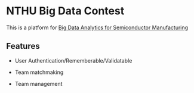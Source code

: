 # NTHU Big Data Contest

This is a platform for [Big Data Analytics for Semiconductor Manufacturing](http://step.unison.org.tw/bigdata/event.html)

## Features

- User Authentication/Rememberable/Validatable

- Team matchmaking

- Team management
